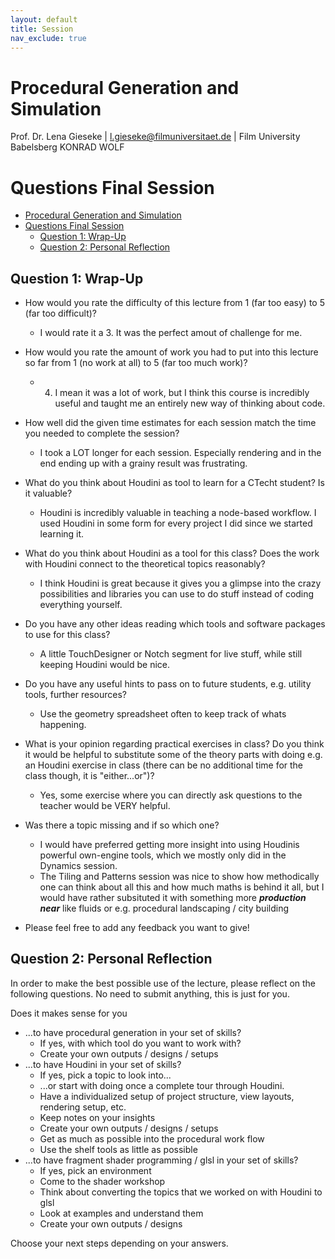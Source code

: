 ```yaml
---
layout: default
title: Session
nav_exclude: true
---
```


# Procedural Generation and Simulation

Prof. Dr. Lena Gieseke \| l.gieseke@filmuniversitaet.de \| Film University Babelsberg KONRAD WOLF


# Questions Final Session

* [Procedural Generation and Simulation](#procedural-generation-and-simulation)
* [Questions Final Session](#questions-final-session)
    * [Question 1: Wrap-Up](#question-1-wrap-up)
    * [Question 2: Personal Reflection](#question-2-personal-reflection)

## Question 1: Wrap-Up

* How would you rate the difficulty of this lecture from 1 (far too easy) to 5 (far too difficult)?
  * I would rate it a 3. It was the perfect amout of challenge for me.  

* How would you rate the amount of work you had to put into this lecture so far from 1 (no work at all) to 5 (far too much work)?
  * 4. I mean it was a lot of work, but I think this course is incredibly useful and taught me an entirely new way of thinking about code.

* How well did the given time estimates for each session match the time you needed to complete the session?
  * I took a LOT longer for each session. Especially rendering and in the end ending up with a grainy result was frustrating.  

* What do you think about Houdini as tool to learn for a CTecht student? Is it valuable?
  * Houdini is incredibly valuable in teaching a node-based workflow. I used Houdini in some form for every project I did since we started learning it.

* What do you think about Houdini as a tool for this class? Does the work with Houdini connect to the theoretical topics reasonably?
  * I think Houdini is great because it gives you a glimpse into the crazy possibilities and libraries you can use to do stuff instead of coding everything yourself.  

* Do you have any other ideas reading which tools and software packages to use for this class?
  * A little TouchDesigner or Notch segment for live stuff, while still keeping Houdini would be nice.

* Do you have any useful hints to pass on to future students, e.g. utility tools, further resources?
  * Use the geometry spreadsheet often to keep track of whats happening.

* What is your opinion regarding practical exercises in class? Do you think it would be helpful to substitute some of the theory parts with doing e.g. an Houdini exercise in class (there can be no additional time for the class though, it is "either...or")?
  - Yes, some exercise where you can directly ask questions to the teacher would be VERY helpful.

* Was there a topic missing and if so which one?
  * I would have preferred getting more insight into using Houdinis powerful own-engine tools, which we mostly only did in the Dynamics session.  
  - The Tiling and Patterns session was nice to show how methodically one can think about all this and how much maths is behind it all, but I would have rather subsituted it with something more ***production near*** like fluids or e.g. procedural landscaping / city building

* Please feel free to add any feedback you want to give!


## Question 2: Personal Reflection

In order to make the best possible use of the lecture, please reflect on the following questions. No need to submit anything, this is just for you.

Does it makes sense for you

* ...to have procedural generation in your set of skills?
    * If yes, with which tool do you want to work with?
    * Create your own outputs / designs / setups
* ...to have Houdini in your set of skills?
    * If yes, pick a topic to look into...
    * ...or start with doing once a complete tour through Houdini.
    * Have a individualized setup of project structure, view layouts, rendering setup, etc.
    * Keep notes on your insights
    * Create your own outputs / designs / setups
    * Get as much as possible into the procedural work flow
    * Use the shelf tools as little as possible 
* ...to have fragment shader programming / glsl in your set of skills?
    * If yes, pick an environment
    * Come to the shader workshop
    * Think about converting the topics that we worked on with Houdini to glsl
    * Look at examples and understand them
    * Create your own outputs / designs

Choose your next steps depending on your answers.